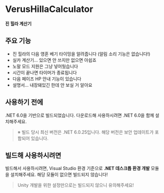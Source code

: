 # VerusHillaCalculator

**진 힐라 계산기**

## 주요 기능
- 진 힐라의 다음 영혼 베기 타이밍을 알려줍니다 (알림 소리 기능은 없습니다!)
- 실카 계산기... 있으면 안 쓰지만 없으면 아쉽죠
- 노말 모드 지원은 그냥 넣어뒀습니다
- 시간이 끝나면 타이머가 종료됩니다
- 다음 페이즈 HP 안내 기능이 있습니다
- 설명서... 내장돼있긴 한데 안 보실 거 알아요

## 사용하기 전에
.NET 6.0을 기반으로 빌드되었습니다. 다운로드해 사용하시려면 .NET 6.0을 함께 설치해주세요.
> ※ 빌드 당시 최신 버전은 .NET 6.0.25입니다. 해당 버전은 보안 업데이트가 포함되어 있습니다.

## 빌드해 사용하시려면
빌드해서 사용하시려면, Visual Studio 환경 기준으로 **.NET 데스크톱 환경 개발** 모듈을 설치해주세요.
해당 모듈이 없으면 빌드되지 않습니다!
> Unity 개발을 위한 설정만으로는 빌드되지 않으니 유의해주세요!
